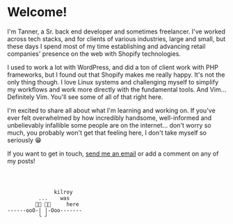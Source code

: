 # Welcome!

I'm Tanner, a Sr. back end developer and sometimes freelancer. I've worked across tech stacks, and for clients of various industries, large and small, but these days I spend most of my time establishing and advancing retail companies' presence on the web with Shopify technologies.

I used to work a lot with WordPress, and did a ton of client work with PHP frameworks, but I found out that Shopify makes me really happy. It's not the only thing though. I love Linux systems and challenging myself to simplify my workflows and work more directly with the fundamental tools. And Vim... Definitely Vim. You'll see some of all of that right here.

I'm excited to share all about what I'm learning and working on. If you've ever felt overwhelmed by how incredibly handsome, well-informed and unbelievably infallible some people are on the internet... don't worry so much, you probably won't get that feeling here, I don't take myself so seriously 😁

If you want to get in touch, [send me an email](mailto:tanner@legasse.dev) or add a comment on any of my posts!

```



               kilroy 
          ...    was
         𜰵🯥 🯥𜰶     here
------ooO-| |-Ooo-------
          ╰ ╯
